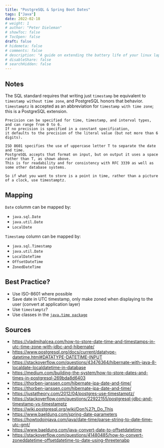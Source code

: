 ```yaml
---
title: "PostgreSQL & Spring Boot Dates"
tags: ["Java"]
date: 2022-02-18
# weight: 1
# author: "Peter Dieleman"
# showToc: false
# TocOpen: false
draft: false
# hidemeta: false
# comments: false
# description: "A guide on extending the battery life of your linux laptop"
# disableShare: false
# searchHidden: false
---
```


## Notes

The SQL standard requires that writing just
`timestamp` be equivalent to
`timestamp without time zone`,
and PostgreSQL honors that behavior.
`timestamptz` is accepted as an abbreviation for
`timestamp with time zone`;
this is a PostgreSQL extension.

```text
Precision can be specified for time, timestamp, and interval types, and can range from 0 to 6. 
If no precision is specified in a constant specification, 
it defaults to the precision of the literal value (but not more than 6 digits).
```

```text
ISO 8601 specifies the use of uppercase letter T to separate the date and time.
PostgreSQL accepts that format on input, but on output it uses a space rather than T, as shown above. 
This is for readability and for consistency with RFC 3339 as well as some other database systems.
```

```
So if what you want to store is a point in time, rather than a picture of a clock, use timestamptz. 
```

## Mapping

`Date` columm can be mapped by:

- `java.sql.Date`
- `java.util.Date`
- `LocalDate`

`Timestamp` column can be mapped by:

- `java.sql.Timestamp`
- `java.util.Date`
- `LocalDateTime`
- `OffsetDateTime`
- `ZonedDateTime`

## Best Practice?

- Use ISO-8601 where possible
- Save date in UTC timestamp, only make zoned when displaying to the user (convert at application layer)
- Use `timestamptz`?
- Use classes in the [`java.time package`](https://thorben-janssen.com/hibernate-jpa-date-and-time/)

## Sources

- <https://vladmihalcea.com/how-to-store-date-time-and-timestamps-in-utc-time-zone-with-jdbc-and-hibernate/>
- <https://www.postgresql.org/docs/current/datatype-datetime.html#DATATYPE-DATETIME-INPUT>
- <https://stackoverflow.com/questions/43476364/hibernate-with-java-8-localdate-localdatetime-in-database>
- <https://medium.com/building-the-system/how-to-store-dates-and-times-in-postgresql-269bda8d6403>
- <https://thorben-janssen.com/hibernate-jpa-date-and-time/>
- <https://thorben-janssen.com/hibernate-jpa-date-and-time/>
- <https://justatheory.com/2012/04/postgres-use-timestamptz/>
- <https://stackoverflow.com/questions/22922155/postgresql-jdbc-and-timestamp-vs-timestamptz>
- <https://wiki.postgresql.org/wiki/Don%27t_Do_This>
- <https://www.baeldung.com/spring-date-parameters>
- <https://howtodoinjava.com/java/date-time/parse-string-to-date-time-utc-gmt/>
- <https://www.baeldung.com/java-convert-date-to-offsetdatetime>
- <https://stackoverflow.com/questions/41480485/how-to-convert-zoneddatetime-offsetdatetime-to-date-using-threetenabp>
